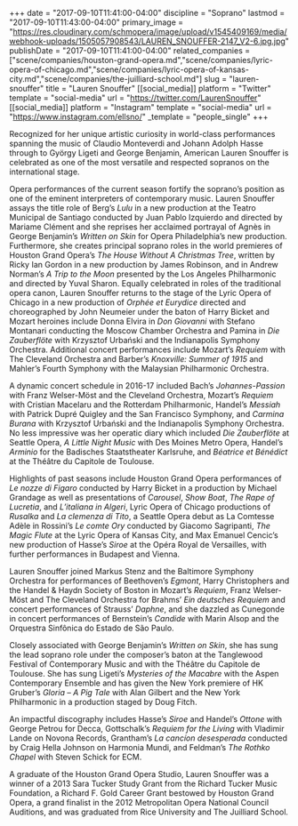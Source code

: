+++
date = "2017-09-10T11:41:00-04:00"
discipline = "Soprano"
lastmod = "2017-09-10T11:43:00-04:00"
primary_image = "https://res.cloudinary.com/schmopera/image/upload/v1545409169/media/webhook-uploads/1505057908543/LAUREN_SNOUFFER-2147_V2-6.jpg.jpg"
publishDate = "2017-09-10T11:41:00-04:00"
related_companies = ["scene/companies/houston-grand-opera.md","scene/companies/lyric-opera-of-chicago.md","scene/companies/lyric-opera-of-kansas-city.md","scene/companies/the-juilliard-school.md"]
slug = "lauren-snouffer"
title = "Lauren Snouffer"
[[social_media]]
platform = "Twitter"
template = "social-media"
url = "https://twitter.com/LaurenSnouffer"
[[social_media]]
platform = "Instagram"
template = "social-media"
url = "https://www.instagram.com/ellsno/"
_template = "people_single"
+++

Recognized for her unique artistic curiosity in world-class performances spanning the music of Claudio Monteverdi and Johann Adolph Hasse through to György Ligeti and George Benjamin, American Lauren Snouffer is celebrated as one of the most versatile and respected sopranos on the international stage.

Opera performances of the current season fortify the soprano’s position as one of the eminent interpreters of contemporary music. Lauren Snouffer assays the title role of Berg’s *Lulu* in a new production at the Teatro Municipal de Santiago conducted by Juan Pablo Izquierdo and directed by Mariame Clément and she reprises her acclaimed portrayal of Agnès in George Benjamin’s *Written on Skin* for Opera Philadelphia’s new production. Furthermore, she creates principal soprano roles in the world premieres of Houston Grand Opera’s *The House Without A Christmas Tree*, written by Ricky Ian Gordon in a new production by James Robinson, and in Andrew Norman’s *A Trip to the Moon* presented by the Los Angeles Philharmonic and directed by Yuval Sharon. Equally celebrated in roles of the traditional opera canon, Lauren Snouffer returns to the stage of the Lyric Opera of Chicago in a new production of *Orphée et Eurydice* directed and choreographed by John Neumeier under the baton of Harry Bicket and Mozart heroines include Donna Elvira in *Don Giovanni* with Stefano Montanari conducting the Moscow Chamber Orchestra and Pamina in *Die Zauberflöte* with Krzysztof Urbański and the Indianapolis Symphony Orchestra. Additional concert performances include Mozart’s *Requiem* with The Cleveland Orchestra and Barber’s *Knoxville: Summer of 1915* and Mahler’s Fourth Symphony with the Malaysian Philharmonic Orchestra.

A dynamic concert schedule in 2016-17 included Bach’s *Johannes-Passion* with Franz Welser-Möst and the Cleveland Orchestra, Mozart’s *Requiem* with Cristian Macelaru and the Rotterdam Philharmonic, Handel’s *Messiah* with Patrick Dupré Quigley and the San Francisco Symphony, and *Carmina Burana* with Krzysztof Urbański and the Indianapolis Symphony Orchestra. No less impressive was her operatic diary which included *Die Zauberflöte* at Seattle Opera, *A Little Night Music* with Des Moines Metro Opera, Handel’s *Arminio* for the Badisches Staatstheater Karlsruhe, and *Béatrice et Bénédict* at the Théâtre du Capitole de Toulouse.

Highlights of past seasons include Houston Grand Opera performances of *Le nozze di Figaro* conducted by Harry Bicket in a production by Michael Grandage as well as presentations of *Carousel*, *Show Boat*, *The Rape of Lucretia*, and *L’italiana in Algeri*, Lyric Opera of Chicago productions of *Rusalka* and *La clemenza di Tito*, a Seattle Opera debut as La Comtesse Adèle in Rossini’s *Le comte Ory* conducted by Giacomo Sagripanti, *The Magic Flute* at the Lyric Opera of Kansas City, and Max Emanuel Cencic’s new production of Hasse’s *Siroe* at the Opéra Royal de Versailles, with further performances in Budapest and Vienna.

Lauren Snouffer joined Markus Stenz and the Baltimore Symphony Orchestra for performances of Beethoven’s *Egmont*, Harry Christophers and the Handel & Haydn Society of Boston in Mozart’s *Requiem*, Franz Welser-Möst and The Cleveland Orchestra for Brahms’ *Ein deutsches Requiem* and concert performances of Strauss’ *Daphne*, and she dazzled as Cunegonde in concert performances of Bernstein’s *Candide* with Marin Alsop and the Orquestra Sinfônica do Estado de São Paulo.

Closely associated with George Benjamin’s *Written on Skin*, she has sung the lead soprano role under the composer’s baton at the Tanglewood Festival of Contemporary Music and with the Théâtre du Capitole de Toulouse. She has sung Ligeti’s *Mysteries of the Macabre* with the Aspen Contemporary Ensemble and has given the New York premiere of HK Gruber’s *Gloria – A Pig Tale* with Alan Gilbert and the New York Philharmonic in a production staged by Doug Fitch.

An impactful discography includes Hasse’s *Siroe* and Handel’s *Ottone* with George Petrou for Decca, Gottschalk’s *Requiem for the Living* with Vladimir Lande on Novona Records, Grantham’s *La cancíon desesperada* conducted by Craig Hella Johnson on Harmonia Mundi, and Feldman’s *The Rothko Chapel* with Steven Schick for ECM.

A graduate of the Houston Grand Opera Studio, Lauren Snouffer was a winner of a 2013 Sara Tucker Study Grant from the Richard Tucker Music Foundation, a Richard F. Gold Career Grant bestowed by Houston Grand Opera, a grand finalist in the 2012 Metropolitan Opera National Council Auditions, and was graduated from Rice University and The Juilliard School.
